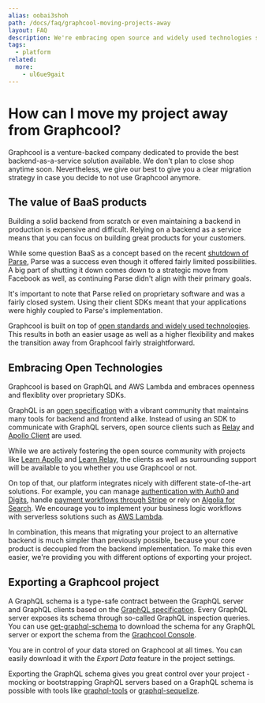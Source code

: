 ```yaml
---
alias: oobai3shoh
path: /docs/faq/graphcool-moving-projects-away
layout: FAQ
description: We're embracing open source and widely used technologies such as GraphQL and AWS Lambda and are dedicated to provide a good migration strategy.
tags:
  - platform
related:
  more:
    - ul6ue9gait
---
```


# How can I move my project away from Graphcool?

Graphcool is a venture-backed company dedicated to provide the best backend-as-a-service solution available. We don't plan to close shop anytime soon. Nevertheless, we give our best to give you a clear migration strategy in case you decide to not use Graphcool anymore.

## The value of BaaS products

Building a solid backend from scratch or even maintaining a backend in production is expensive and difficult. Relying on a backend as a service means that you can focus on building great products for your customers.

While some question BaaS as a concept based on the recent [shutdown of Parse](http://blog.parse.com/announcements/a-parse-shutdown-reminder/), Parse was a success even though it offered fairly limited possibilities. A big part of shutting it down comes down to a strategic move from Facebook as well, as continuing Parse didn't align with their primary goals.

It's important to note that Parse relied on proprietary software and was a fairly closed system. Using their client SDKs meant that your applications were highly coupled to Parse's implementation.

Graphcool is built on top of [open standards and widely used technologies](!alias-ul6ue9gait). This results in both an easier usage as well as a higher flexibility and makes the transition away from Graphcool fairly straightforward.

## Embracing Open Technologies

Graphcool is based on GraphQL and AWS Lambda and embraces openness and flexiblity over proprietary SDKs.

GraphQL is an [open specification](https://facebook.github.io/graphql/) with a vibrant community that maintains many tools for backend and frontend alike. Instead of using an SDK to communicate with GraphQL servers, open source clients such as [Relay](https://github.com/facebook/relay) and [Apollo Client](https://github.com/apollostack/apollo-client) are used.

While we are actively fostering the open source community with projects like [Learn Apollo](https://learnapollo.com) and [Learn Relay](https://learnrelay.org), the clients as well as surrounding support will be available to you whether you use Graphcool or not.

On top of that, our platform integrates nicely with different state-of-the-art solutions. For example, you can manage [ authentication with Auth0 and Digits](!alias-thoh9chaek), handle [payment workflows through Stripe](!alias-soiyaquah7) or rely on [Algolia for Search](!alias-aroozee9zu). We encourage you to implement your business logic workflows with serverless solutions such as [AWS Lambda](https://aws.amazon.com/lambda).

In combination, this means that migrating your project to an alternative backend is much simpler than previously possible, because your core product is decoupled from the backend implementation. To make this even easier, we're providing you with different options of exporting your project.

## Exporting a Graphcool project

A GraphQL schema is a type-safe contract between the GraphQL server and GraphQL clients based on the [GraphQL specification](http://facebook.github.io/graphql/). Every GraphQL server exposes its schema through so-called GraphQL inspection queries. You can use [get-graphql-schema](https://github.com/graphcool/get-graphql-schema) to download the schema for any GraphQL server or export the schema from the [Graphcool Console](!alias-uh8shohxie).

You are in control of your data stored on Graphcool at all times. You can easily download it with the *Export Data* feature in the project settings.

Exporting the GraphQL schema gives you great control over your project - mocking or bootstrapping GraphQL servers based on a GraphQL schema is possible with tools like [graphql-tools](http://dev.apollodata.com/tools/graphql-tools/index.html) or [graphql-sequelize](https://github.com/mickhansen/graphql-sequelize).
